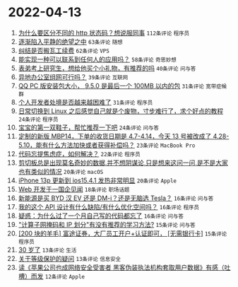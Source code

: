 # 2022-04-13

1. [为什么要区分不同的 http 状态码？想说服同事](https://www.v2ex.com/t/846679) `112条评论` `程序员`
1. [逐渐陷入平静的绝望之中](https://www.v2ex.com/t/846689) `63条评论` `随想`
1. [纠结是否搬瓦工续费](https://www.v2ex.com/t/846693) `62条评论` `VPS`
1. [能实现一种可以联系到任何人的应用吗？](https://www.v2ex.com/t/846666) `58条评论` `奇思妙想`
1. [表弟考上研究生，想给他买个小礼物，有推荐的吗](https://www.v2ex.com/t/846706) `40条评论` `问与答`
1. [异地办公室组网可行吗？](https://www.v2ex.com/t/846662) `39条评论` `互联网`
1. [QQ PC 版安装包大小， 9.5.0 是最后一个 100MB 以内的包](https://www.v2ex.com/t/846650) `31条评论` `宽带症候群`
1. [个人开发者处境是否越来越困难了](https://www.v2ex.com/t/846708) `31条评论` `程序员`
1. [日常切换到 Linux 之后感觉自己就是个废物，寸步难行了，求个好点的教程](https://www.v2ex.com/t/846748) `24条评论` `程序员`
1. [宝宝的第一双鞋子，帮忙推荐一下吧](https://www.v2ex.com/t/846668) `24条评论` `问与答`
1. [定制的新版 MBP14，下单的收货日期是 4.7-4.14，今天 13 号被改成了 4.28-5.10，能有什么方法加快或者获得补偿吗？](https://www.v2ex.com/t/846653) `23条评论` `MacBook Pro`
1. [代码忘提焦虑症，如何解决？](https://www.v2ex.com/t/846702) `22条评论` `程序员`
1. [剪切板总是出现莫名奇妙的数据,并不想阴谋论,只是想来这问一问,是不是大家也有类似的情况](https://www.v2ex.com/t/846717) `20条评论` `macOS`
1. [iPhone 13p 更新到 ios15.4.1 发热非常明显](https://www.v2ex.com/t/846686) `20条评论` `Apple`
1. [Web 开发于一国企见闻](https://www.v2ex.com/t/846669) `18条评论` `职场话题`
1. [新能源是买 BYD 汉 EV 还是 DM-i？还是无脑选 Tesla？](https://www.v2ex.com/t/846743) `16条评论` `问与答`
1. [我的这个 API 设计有什么缺陷/有什么优化空间吗？](https://www.v2ex.com/t/846741) `16条评论` `程序员`
1. [疑惑：为什么过了一个月自己写的代码都忘了](https://www.v2ex.com/t/846704) `16条评论` `问与答`
1. ["计算子网掩码和 IP 划分"有没有推荐的学习方法?](https://www.v2ex.com/t/846709) `15条评论` `问与答`
1. [[200 块的羊毛] 富途证券，大厂员工开户+认证即可， [无需银行卡]](https://www.v2ex.com/t/846692) `15条评论` `程序员`
1. [30 岁了](https://www.v2ex.com/t/846723) `13条评论` `生活`
1. [关于等级保护的疑问](https://www.v2ex.com/t/846685) `13条评论` `信息安全`
1. [读《苹果公司也成网络安全受害者 黑客伪装执法机构套取用户数据》有感（吐槽）而发](https://www.v2ex.com/t/846722) `12条评论` `Apple`
